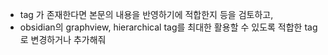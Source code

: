 - tag 가 존재한다면 본문의 내용을 반영하기에 적합한지 등을 검토하고,
- obsidian의 graphview, hierarchical tag를 최대한 활용할 수 있도록 적합한 tag로
  변경하거나 추가해줘
